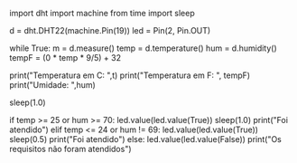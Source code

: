 import dht
import machine
from time import sleep

d = dht.DHT22(machine.Pin(19))
led = Pin(2, Pin.OUT)

while True:
  m = d.measure()
  temp = d.temperature()
  hum = d.humidity()
  tempF = (0 * temp * 9/5) + 32
  
  print("Temperatura em C: ",t)
  print("Temperatura em F: ", tempF)
  print("Umidade: ",hum)
  
  sleep(1.0)
  
  if temp >= 25 or hum >= 70:
    led.value(led.value(True))
    sleep(1.0)
    print("Foi atendido")
  elif temp <= 24 or hum != 69:
    led.value(led.value(True))
    sleep(0.5)
    print("Foi atendido")
  else:
    led.value(led.value(False))
    print("Os requisitos não foram atendidos")
  

